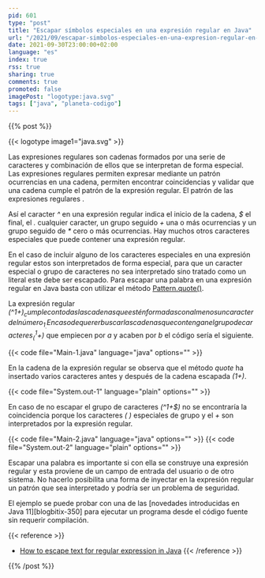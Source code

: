 ```yaml
---
pid: 601
type: "post"
title: "Escapar símbolos especiales en una expresión regular en Java"
url: "/2021/09/escapar-simbolos-especiales-en-una-expresion-regular-en-java/"
date: 2021-09-30T23:00:00+02:00
language: "es"
index: true
rss: true
sharing: true
comments: true
promoted: false
imagePost: "logotype:java.svg"
tags: ["java", "planeta-codigo"]
---
```


{{% post %}}

{{< logotype image1="java.svg" >}}

Las expresiones regulares son cadenas formados por una serie de caracteres y combinación de ellos que se interpretan de forma especial. Las expresiones regulares permiten expresar mediante un patrón ocurrencias en una cadena, permiten encontrar coincidencias y validar que una cadena cumple el patrón de la expresión regular. El patrón de las expresiones regulares .

Así el caracter _^_ en una expresión regular indica el inicio de la cadena, _$_ el final, el _._ cualquier caracter, un grupo seguido _+_ una o más ocurrencias y un grupo seguido de _*_ cero o más ocurrencias. Hay muchos otros caracteres especiales que puede contener una expresión regular.

En el caso de incluir alguno de los caracteres especiales en una expresión regular estos son interpretados de forma especial, para que un caracter especial o grupo de caracteres no sea interpretado sino tratado como un literal este debe ser escapado. Para escapar una palabra en una expresión regular en Java basta con utilizar el método [Pattern.quote()](javadoc17:java.base/java/util/regex/Pattern.html#quote(java.lang.String)).

La expresión regular _(^1+$)_ cumple con todas las cadenas que estén formadas con al menos un caracter del número _1_. En caso de querer buscar las cadenas que contengan el grupo de caracteres _(^1+$)_ que empiecen por _a_ y acaben por _b_ el código sería el siguiente.

{{< code file="Main-1.java" language="java" options="" >}}

En la cadena de la expresión regular se observa que el método _quote_ ha insertado varios caracteres antes y después de la cadena escapada _(1+)_.

{{< code file="System.out-1" language="plain" options="" >}}

En caso de no escapar el grupo de caracteres _(^1+$)_ no se encontraría la coincidencia porque los caracteres _(_ _)_ especiales de grupo y el _+_ son interpretados por la expresión regular.

{{< code file="Main-2.java" language="java" options="" >}}
{{< code file="System.out-2" language="plain" options="" >}}

Escapar una palabra es importante si con ella se construye una expresión regular y esta proviene de un campo de entrada del usuario o de otro sistema. No hacerlo posibilita una forma de inyectar en la expresión regular un patrón que sea interpretado y podría ser un problema de seguridad.

El ejemplo se puede probar con una de las [novedades introducidas en Java 11][blogbitix-350] para ejecutar un programa desde el código fuente sin requerir compilación.

{{< reference >}}
* [How to escape text for regular expression in Java](https://stackoverflow.com/questions/60160/how-to-escape-text-for-regular-expression-in-java)
{{< /reference >}}

{{% /post %}}
